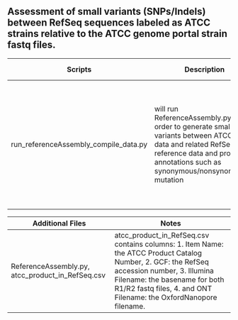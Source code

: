 ## Assessment of small variants (SNPs/Indels) between RefSeq sequences labeled as ATCC strains relative to the ATCC genome portal strain fastq files. 

Scripts | Description | Software Dependencies
--------|-------------|----------------------
run_referenceAssembly_compile_data.py | will run ReferenceAssembly.py in order to generate small variants between ATCC read data and related RefSeq reference data and provide annotations such as synonymous/nonsynonymous mutation | `python version 3.6.8`, `Qualimap v.2.2.1`, `BWA version 0.7.17`, `samtools version 1.9`, `GATK version 4.0.8.1`, `Java`, `VEP version 95.1`, `tabix version 1.10.2`, `bcftools version 1.9`

Additional Files | Notes
-----------------|------
| ReferenceAssembly.py, atcc_product_in_RefSeq.csv | atcc_product_in_RefSeq.csv contains columns: 1. Item Name: the ATCC Product Catalog Number, 2. GCF: the RefSeq accession number, 3. Illumina Filename: the basename for both R1/R2 fastq files, 4. and ONT Filename: the OxfordNanopore filename.
